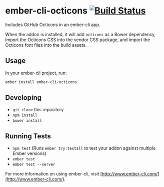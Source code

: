 # ember-cli-octicons [![Build Status](https://travis-ci.org/kpfefferle/ember-cli-octicons.svg?branch=master)](https://travis-ci.org/kpfefferle/ember-cli-octicons)

Includes GitHub Octicons in an ember-cli app.

When the addon is installed, it will add `octicons` as a Bower dependency, import the Octicons CSS into the vendor CSS package, and import the Octicons font files into the build assets.

## Usage

In your ember-cli project, run:

```bash
ember install ember-cli-octicons
```

## Developing

* `git clone` this repository
* `npm install`
* `bower install`

## Running Tests

* `npm test` (Runs `ember try:testall` to test your addon against multiple Ember versions)
* `ember test`
* `ember test --server`

For more information on using ember-cli, visit [http://www.ember-cli.com/](http://www.ember-cli.com/).
